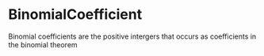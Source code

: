# BinomialCoefficient
Binomial coefficients are the positive intergers that occurs as coefficients in the binomial theorem
